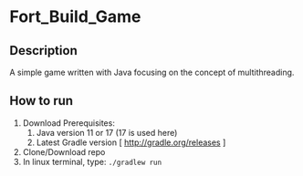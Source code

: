 # Fort_Build_Game

## Description
A simple game written with Java focusing on the concept of multithreading.


## How to run
1. Download Prerequisites:
    1. Java version 11 or 17 (17 is used here)
    1. Latest Gradle version [ http://gradle.org/releases ]
1. Clone/Download repo
1. In linux terminal, type: `./gradlew run`
